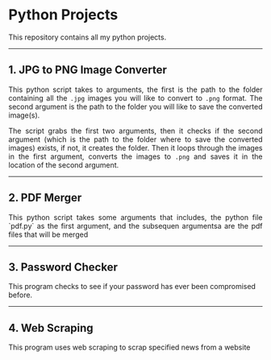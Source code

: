 # Python Projects
This repository contains all my python projects.

---
## 1. JPG to PNG Image Converter

<div align="justify">
  
This python script takes to arguments, the first is the path to the folder containing all the `.jpg` images you will like to convert to `.png` format. The second argument is the path to the folder you will like to save the converted image(s).

The script grabs the first two arguments, then it checks if the second argument (which is the path to the folder where to save the converted images) exists, if not, it creates the folder. Then it loops through the images in the first argument, converts the images to `.png` and saves it in the location of the second argument.
</div>

---
## 2. PDF Merger

<div align="justify">
This python script takes some arguments that includes, the python file `pdf.py` as the first argument, and the subsequen argumentsa are the pdf files that will be merged
</div>

---
## 3. Password Checker

This program checks to see if your password has ever been compromised before.

---
## 4. Web Scraping

This program uses web scraping to scrap specified news from a website

